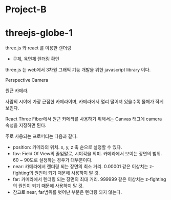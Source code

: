 # Project-B
# threejs-globe-1

three.js 와 react 를 이용한 렌더링

* 구체, 육면체 렌더링 확인

three.js 는 web에서 3차원 그래픽 기능 개발을 위한 javascript library 이다.

Perspective Camera

원근 카메라.

사람의 시야에 가장 근접한 카메라이며, 카메라에서 멀리 떨어져 있을수록 물체가 작게 보인다.

React Three Fiber에서 원근 카메라를 사용하기 위해서는 Canvas 태그에 camera 속성을 지정하면 된다.

주로 사용되는 프로퍼티는 다음과 같다.

* position: 카메라의 위치. x, y, z 축 순으로 설정할 수 있다.
* fov: Field Of View의 줄임말로, 시야각을 의미. 카메라에서 보이는 장면의 범위. 60 ~ 90도로 설정하는 경우가 대부분이다. 
* near: 카메라에서 렌더링 되는 장면의 최소 거리. 0.00001 같은 이상치는 z-fighting의 원인이 되기 때문에 사용하지 말 것.
* far: 카메라에서 렌더링 되는 장면의 최대 거리. 999999 같은 이상치는 z-fighting의 원인이 되기 때문에 사용하지 말 것.
* 참고로 near, far범위를 벗어난 부분은 렌더링 되지 않는다.

